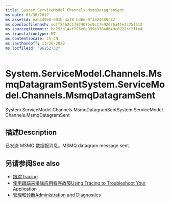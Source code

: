```yaml
---
title: System.ServiceModel.Channels.MsmqDatagramSent
ms.date: 03/30/2017
ms.assetid: eab449e8-e01b-4af8-bd8e-0f3a24689c82
ms.openlocfilehash: ecff54b2c1782407bc9c17e92676a4fe3c75f512
ms.sourcegitcommit: bc293b14af795e0e999e3304dd40c0222cf2ffe4
ms.translationtype: MT
ms.contentlocale: zh-CN
ms.lasthandoff: 11/26/2020
ms.locfileid: "96252733"
---
```

# <a name="systemservicemodelchannelsmsmqdatagramsent"></a><span data-ttu-id="43b83-102">System.ServiceModel.Channels.MsmqDatagramSent</span><span class="sxs-lookup"><span data-stu-id="43b83-102">System.ServiceModel.Channels.MsmqDatagramSent</span></span>

<span data-ttu-id="43b83-103">System.ServiceModel.Channels.MsmqDatagramSent</span><span class="sxs-lookup"><span data-stu-id="43b83-103">System.ServiceModel.Channels.MsmqDatagramSent</span></span>  
  
## <a name="description"></a><span data-ttu-id="43b83-104">描述</span><span class="sxs-lookup"><span data-stu-id="43b83-104">Description</span></span>  

 <span data-ttu-id="43b83-105">已发送 MSMQ 数据报消息。</span><span class="sxs-lookup"><span data-stu-id="43b83-105">MSMQ datagram message sent.</span></span>  
  
## <a name="see-also"></a><span data-ttu-id="43b83-106">另请参阅</span><span class="sxs-lookup"><span data-stu-id="43b83-106">See also</span></span>

- [<span data-ttu-id="43b83-107">跟踪</span><span class="sxs-lookup"><span data-stu-id="43b83-107">Tracing</span></span>](index.md)
- [<span data-ttu-id="43b83-108">使用跟踪来排除应用程序故障</span><span class="sxs-lookup"><span data-stu-id="43b83-108">Using Tracing to Troubleshoot Your Application</span></span>](using-tracing-to-troubleshoot-your-application.md)
- [<span data-ttu-id="43b83-109">管理和诊断</span><span class="sxs-lookup"><span data-stu-id="43b83-109">Administration and Diagnostics</span></span>](../index.md)
